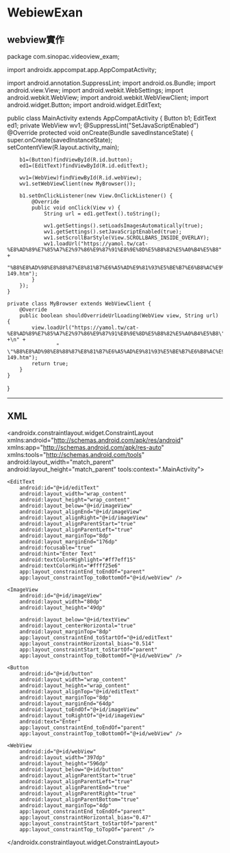 # WebiewExan
webview實作
----------------------------------------------------------------------------------------------------------------------
package com.sinopac.videoview_exam;

import androidx.appcompat.app.AppCompatActivity;

import android.annotation.SuppressLint;
import android.os.Bundle;
import android.view.View;
import android.webkit.WebSettings;
import android.webkit.WebView;
import android.webkit.WebViewClient;
import android.widget.Button;
import android.widget.EditText;

public class MainActivity extends AppCompatActivity {
    Button b1;
    EditText ed1;
    private WebView wv1;
    @SuppressLint("SetJavaScriptEnabled")
    @Override
    protected void onCreate(Bundle savedInstanceState) {
        super.onCreate(savedInstanceState);
        setContentView(R.layout.activity_main);


        b1=(Button)findViewById(R.id.button);
        ed1=(EditText)findViewById(R.id.editText);

        wv1=(WebView)findViewById(R.id.webView);
        wv1.setWebViewClient(new MyBrowser());

        b1.setOnClickListener(new View.OnClickListener() {
            @Override
            public void onClick(View v) {
                String url = ed1.getText().toString();

                wv1.getSettings().setLoadsImagesAutomatically(true);
                wv1.getSettings().setJavaScriptEnabled(true);
                wv1.setScrollBarStyle(View.SCROLLBARS_INSIDE_OVERLAY);
                wv1.loadUrl("https://yamol.tw/cat-%E8%AD%89%E7%85%A7%E2%97%86%E9%87%91%E8%9E%8D%E5%B8%82%E5%A0%B4%E5%B8" +
                        "%B8%E8%AD%98%E8%88%87%E8%81%B7%E6%A5%AD%E9%81%93%E5%BE%B7%E6%B8%AC%E9%A9%97%E9%A1%8C%E5%BA%AB%E5%BD%99%E7%B7%A8-149.htm");
            }
        });
    }

    private class MyBrowser extends WebViewClient {
        @Override
        public boolean shouldOverrideUrlLoading(WebView view, String url) {
            view.loadUrl("https://yamol.tw/cat-%E8%AD%89%E7%85%A7%E2%97%86%E9%87%91%E8%9E%8D%E5%B8%82%E5%A0%B4%E5%B8\" +\n" +
                    "                        \"%B8%E8%AD%98%E8%88%87%E8%81%B7%E6%A5%AD%E9%81%93%E5%BE%B7%E6%B8%AC%E9%A9%97%E9%A1%8C%E5%BA%AB%E5%BD%99%E7%B7%A8-149.htm");
            return true;
        }
    }
}


------------------------------------------------------------------------------------------------------------------
XML
--------------------------------------------------------------------------------------------------------------------
<?xml version="1.0" encoding="utf-8"?>
<androidx.constraintlayout.widget.ConstraintLayout xmlns:android="http://schemas.android.com/apk/res/android"
    xmlns:app="http://schemas.android.com/apk/res-auto"
    xmlns:tools="http://schemas.android.com/tools"
    android:layout_width="match_parent"
    android:layout_height="match_parent"
    tools:context=".MainActivity">

    <EditText
        android:id="@+id/editText"
        android:layout_width="wrap_content"
        android:layout_height="wrap_content"
        android:layout_below="@+id/imageView"
        android:layout_alignEnd="@+id/imageView"
        android:layout_alignRight="@+id/imageView"
        android:layout_alignParentStart="true"
        android:layout_alignParentLeft="true"
        android:layout_marginTop="8dp"
        android:layout_marginEnd="176dp"
        android:focusable="true"
        android:hint="Enter Text"
        android:textColorHighlight="#ff7eff15"
        android:textColorHint="#ffff25e6"
        app:layout_constraintEnd_toEndOf="parent"
        app:layout_constraintTop_toBottomOf="@+id/webView" />

    <ImageView
        android:id="@+id/imageView"
        android:layout_width="80dp"
        android:layout_height="49dp"

        android:layout_below="@+id/textView"
        android:layout_centerHorizontal="true"
        android:layout_marginTop="8dp"
        app:layout_constraintEnd_toStartOf="@+id/editText"
        app:layout_constraintHorizontal_bias="0.514"
        app:layout_constraintStart_toStartOf="parent"
        app:layout_constraintTop_toBottomOf="@+id/webView" />

    <Button
        android:id="@+id/button"
        android:layout_width="wrap_content"
        android:layout_height="wrap_content"
        android:layout_alignTop="@+id/editText"
        android:layout_marginTop="8dp"
        android:layout_marginEnd="64dp"
        android:layout_toEndOf="@+id/imageView"
        android:layout_toRightOf="@+id/imageView"
        android:text="Enter"
        app:layout_constraintEnd_toEndOf="parent"
        app:layout_constraintTop_toBottomOf="@+id/webView" />

    <WebView
        android:id="@+id/webView"
        android:layout_width="397dp"
        android:layout_height="596dp"
        android:layout_below="@+id/button"
        android:layout_alignParentStart="true"
        android:layout_alignParentLeft="true"
        android:layout_alignParentEnd="true"
        android:layout_alignParentRight="true"
        android:layout_alignParentBottom="true"
        android:layout_marginTop="4dp"
        app:layout_constraintEnd_toEndOf="parent"
        app:layout_constraintHorizontal_bias="0.47"
        app:layout_constraintStart_toStartOf="parent"
        app:layout_constraintTop_toTopOf="parent" />

</androidx.constraintlayout.widget.ConstraintLayout>
